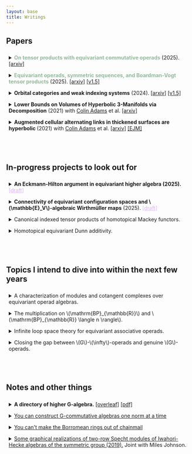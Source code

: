 ```yaml
---
layout: base
title: Writings
---
```


<script type="text/javascript" src="https://cdn.mathjax.org/mathjax/latest/MathJax.js?config=TeX-AMS-MML_HTMLorMML"> </script> 

<style>
details {
  border-radius: 4px;
  padding: 0.5em 0.5em 0;
}

summary {
  margin: -0.5em -0.5em 0;
  padding: 0.5em;
  font-size = 15pt;b
}

details[open] {
  padding: 0.5em;
}

details[open] summary {
  margin-bottom: 0.5em;
}
</style>

## Papers


<details> 
<summary>
<!--	<b style="color:#92b99b;">On tensor products of equivariant commutative operads</b> (2024). -->
	<b style="color:#92b99b;">On tensor products with equivariant commutative operads</b> (2025).
	<a href="the link will appear in due time">[arxiv]</a>
</summary>
	We study cartesian and cocartesian structures in equivariant higher algebra, leading to computations of tensor products of \(G\)-operads with weak \(\mathcal{N}_\infty\)-operads.
	In particular, we find that
	<ul>
	<li>
		The category of (co)cartesian structures on a \(G\)-category with finite indexed (co)products is contractible.
	</li>
	<li>
		Cartesian \(\mathcal{O}\)-algebras can be presented as "\(\mathcal{O}\)-monoids;"
		in particular, \(\mathcal{O}\)-algebras in the catesian structure on coefficient systems are Segal objects over either of the associated algebraic patterns.
	</li>
	<li>
		If \(\mathcal{C}^{\otimes}\) is cocartesian over all arities at which a reduced \(G\)-operad \(\mathcal{O}^{\otimes}\) has nonempty structure spaces and the underlying \(G\)-category of colors of \(\mathcal{O}\) is contractible, then objects of \(\mathcal{C}\) admit <i>contractible</i> moduli of \(\mathcal{O}\)-algbera structures;
		moreover, the converse is true, if you generalize to <i> unital</i> \(I\)-operads.
	</li>
	<li>
		If \(I\) is almost essentially unital and \(\mathcal{O}^{\otimes}\) is almosst essentially reduced, then there is an equivalence \(\mathcal{O} \otimes \mathcal{N}_{I\infty} \simeq \mathcal{N}_{I\infty}\) if and only if \(A\mathcal{O} \leq I\).
		Moreover, the assumptions were necessary:
		if \(I\) is not almost essentially unital, then \(\mathcal{N}_{I\infty}^{\otimes 2}\) is not connected, let alone equivalent to \(\mathcal{N}_{I \infty}^{\otimes}\).
		Hence almost-unital weak \(\mathcal{N}_\infty\)-operads are idempotent algebras, i.e. they classify smashing localizations.
	</li>
	<li>
		There is an equivalence \(\mathcal{O} \otimes \mathcal{N}_{I\infty} \simeq \mathcal{O}\) if and only if the underlying \(I\)-operad of \(\mathcal{O}\) is cocartesian--equivalently, if and only if \(\mathcal{O}\)-algebra \(G\)-spaces have \(I\)-indexed Wirthmüller isomorphisms. 
	</li>
	<li>
		The above point allows you to compute \(\mathcal{N}_{I\infty} \otimes \mathcal{N}_{J \infty} \simeq \mathcal{N}_{I \vee J \infty}\) in the almost-unital setting, affirming the remaining conjecture of <a href="https://arxiv.org/pdf/1309.1750">Blumberg-Hill</a>. 
	</li>
	<li>
		\(\otimes\)-idempotence of \(\mathrm{Comm}^{\otimes}_G\) allows for the <i>sliced</i> equifibered perspective to be symmetric monoidal, leading to an easy construction of a canonical lift of the Boardman-Vogt tensor product to a presentably symmetric monoidal \(G\)-\(\infty\)-category of \(G\)-operads.
	</li>
	<li>
		Lurie's Disintegration and assembly procedure works for \(G\)-space colored \(G\)-operads, on the level of giving natural \(G\)-colimit presentations via one-color \(G\)-operads;
		\(G\)-functorial distributivity of \(\otimes\) allows us to compute tensor products of \(G\)-space colored \(G\)-operads in terms of one-colored \(G\)-operads.
		Put a pin in this--we'll use it for equivariant Dunn additivity with tangential structure.
	</li>
	<li>
		\(A \mapsto \mathrm{RMod}_A\) takes \(\mathcal{O} \otimes \mathbb{E}_1\)-algebras to \(\mathcal{O}\)-monoidal \(\infty\)-categories;
		in particular, right modules over an \(I\)-commutative algebra are given a  natural \(I\)-symmetric monoidal structure when \(I\) is an indexing category.
	</li>
	<li>
		Factorization homology is \(G\)-symmetric monoidal;
		in particular, the above computation lifts \(\mathrm{THR}\) to a natural endofunctor of \(\mathbb{E}_{\infty\sigma}\)-rings.
		As a bit of service, we show how to lift this to a lax \(C_2\)-symmetric monoidal cyclotomic structure, constructing a lax \(C_2\)-symmetric monoidal functor whose induced endofunctor of \(C_2\)-commutative rings is Quigley-Shah's Real topological cyclic homology.
	</li>
	</ul>
</details>

<details> 
<summary>
	<b style="color:#92b99b;">Equivariant operads, symmetric sequences, and Boardman-Vogt tensor products</b> (2025).
	<a href="https://arxiv.org/abs/2501.02129">[arxiv]</a>
	<a href="/files/1n_nightly.pdf">[v1.5]</a>	
</summary>
	The purpose of this paper is to set the stage to study the homotopy theory of \(G\)-operads and their Boardman-Vogt tensor products.
	The important constructions are the <i> underlying \(G\)-symmetric sequence</i> and the <i>Boardman-Vogt tensor product of \(G\)-operads</i>.
	The important facts are the following:
	<ul>
		<li>
			The underlying \(G\)-symmetric sequence is monadic.
		</li>
		<li>
			There is a well-behaved localizing subcategory of \(G\)-\(d\)-operads (whose structure spaces are \((d-1)\)-truncated), compatible with all of the constructions.
		</li>
		<li>
			The \(\mathcal{O}\)-\(G\)-coefficient systems functor \(\mathcal{O} \mapsto \mathrm{Alg}_{\mathcal{O}}(\mathrm{Coeff}^G\mathcal{C})\) detects equivalences on the base change of the underlying \(G\)-symmetric sequence to \(\mathcal{C}\);
			in particular, evaluation on \(n\)-truncated \(G\)-spaces detects \(n\)-equivalences of \(G\)-operads and evaluation on \(G\)-spaces is conservative. 
		</li>
		<li>
			The equivariant operadic nerve intertwines everything in sight, so it has a conservative right-derived functor; moreover, it's only the coherences that make things annoying, so it's easy to verify that it's an equivalence on one-color \(G\)-1-operads.
		</li>
		<li>
			The Boardman-Vogt tensor product works as you expect it to and intertwines with the Day convolution structure on \(G\)-symmetric monoidal \(\infty\)-categories via the envelope.
		</li>
	</ul>
	This is not yet submitted; <a href="/files/1n_nightly.pdf">click here for v1.5.</a>
</details>

<details>
<summary>
<!--	<b style="color:#92b99b;">On tensor products of equivariant commutative operads</b> (2024). -->
    <b >Orbital categories and weak indexing systems</b> (2024).
    <a href="https://arxiv.org/abs/2409.01377">[arxiv]</a>
    	<a href="/files/windex_nightly.pdf">[v1.5]</a>	
</summary>
    This paper is an exposé on weak indexing systems, the combinatorics behind weak \(\mathcal{N}_\infty\) operads.
    The main point here is to show that, even though it's somewhat more complicated, you can run some version almost all of the homotopical combinatorics you know and love in the more general setting of subterminal \(G\)-operads, perhaps under mild unitality assumptions.

<p>    This is not yet  submitted: <a href="/files/windex_nightly.pdf">click here for v1.5.</a></p>
</details>

<details> 
<summary> <b>Lower Bounds on Volumes of Hyperbolic 3-Manifolds via Decomposition</b> (2021) with <a href="https://sites.williams.edu/cadams/">Colin Adams</a> et al. 
<a href="https://arxiv.org/abs/2111.06319">[arxiv]</a>
</summary>
<p>
Lower bounds on the volumes of hyperbolic link complements are given via a new construction:
  a <i> bracelet link</i> is a link in \(S^3\) decomposed as a cycle of interconnected tangles, and it is proved that a bracelet link of \(2n\) tangles, such that each individual tangle may be <i>replicated</i> into a hyperbolic bracelet link of \(2n\) copies of the tangle, is hyperbolic, with volume at least the average of the replicated links.
</p>
<p>
  This replication is generalized to arbitrary 3-manifolds via a construction called <i>starbursts</i>, which separate the manifold into <i>pieces</i>, which have a well defined \(2n\)-<i>replicant</i>;
  if the resulting pieces from removing a regular neighborhood of a starburst have hyperbolic replicants, then the 3-manifold is hyperbolic, with volume at least the average of the volumes of the replicants. 
</p>
<p>
  Applications are presented to hyperbolicity of links in thickened surfaces and in the solid torus.
</p>
</details>

<details> <summary> 
	<b>Augmented cellular alternating links in thickened surfaces are hyperbolic </b>(2021) with <a href="https://sites.williams.edu/cadams/">Colin Adams</a> et al.
	<a href="https://arxiv.org/abs/2107.05406">[arxiv]</a>
   	<a href="https://link.springer.com/article/10.1007/s40879-023-00692-3">[EJM]</a>
    </summary>
    Work of <a href="https://arxiv.org/abs/1506.03026v1">Colin Adams</a> concerning hyperbolicity of generalized augmented alternating links in the 3-sphere is extended to hyperbolicity of such links in \(I\)-bundles over a surface other than the Klein bottle or \(\mathbf{RP}^2.\)
  This is used to prove hyperbolicity class of links in thickened orientable surfaces called <i> rubber band links </i>, which are generated by graphs.
  Both lower and upper bounds are provided for the volumes of rubber band links, both depending linearly on the number of edges in the graph.
</details>

<br/><br/>  

## In-progress projects to look out for





<details> 
<summary>
	<b> An Eckmann-Hilton argument in equivariant higher algebra (2025).</b> 	<a style="color:#DEB0FF;" href="/files/eha_draft.pdf">[draft]</a>
</summary>
    If you're familiar with <a href="https://arxiv.org/pdf/1808.06006.pdf">Schlank-Yanovski</a>, this works similarly;
    whereas connectivity of a space is a function on the orbit category, connectivity of a unital \(G\)-operad is most naturally viewed as a function on the poset of unital weak indexing systems (meaning minimum connectivity of \(I\)-admissible \(H\)-sets), and it turns out that connectivity function yields the obvious analog of Schlank-Yanovski's lower bound on Boardman-Vogt tensor products.
    
   We acquire probably the most _algebraic_ intrinsic characterization you can get for (almost unital weak) \(\mathcal{N}_\infty\)-operads:
   they are the targets of \(G\)-\(\infty\)-categorical Eckmann-Hilton arguments, or equivalently, they are the smashing localizations on (almost unital) \(G\)-operads.
</details>


<details> 
<summary>
<!--	<b style="color:#92b99b;">On tensor products of equivariant commutative operads</b> (2024). -->
	<b>Connectivity of equivariant configuration spaces and \(\mathbb{E}_V\)-algebraic Wirthmüller maps</b> (2025).
	<a style="color:#DEB0FF;" href="/files/Conf_draft.pdf">[draft]</a>
</summary>
    The results in this draft keep getting stronger, and the dependencies heavier;
    as of right now, the _point_ is that you can lift the Fadell-Neuwirth fibration to equivariant configurations, reducing connectivity statements for configurations in \(G\)-manifolds to connectivity and dimension statements in their strata with fixed isotropy. 
    In the case of orthogonal representations, this itself is completely determined by the dimensions of various fixed point spaces;
    surprisingly, this means that the collection of arities \(S\) for which \(\mathbb{E}_V(S)\) is \(n\)-connected is closed under self-indexed coproducts and restruction, i.e. it's a _unital weak indexing system_.
    As a consequence, an easy dimension-counting condition completely classifies the connectivity of the fibers of semiadditive norm maps in the \(G\)-category of \(\mathbb{E}_V\)-\(G\)-spaces, quantifying how close these things are to \(G\)-semiadditivity (and hence how close \(\mathbb{E}_V\)-algebras are to weak \(\mathcal{N}_\infty\)-algebras).
</details>


<details>
<summary>
	Canonical indexed tensor products of homotopical Mackey functors.
</summary>
	This is ongoing work with <a href="https://sites.google.com/view/bastiaan-cnossen">Bastiaan Cnossen</a>, <a href="https://t-lenz.github.io/">Tobias Lenz</a>, and <a href="https://www.math.uni-bonn.de/people/linskens/webpage.htmpl">Sil Linskens</a>. 
</details>

<details> 
<summary>
    Homotopical equivariant Dunn additivity.
</summary>
    I'm working on writing up a proof that \(\mathbb{E}_V \otimes \mathbb{E}_W \simeq \mathbb{E}_{V \oplus W}\).
</details>




<br/><br/>  

## Topics I intend to dive into within the next few years



<details> 
<summary>
    A characterization of modules and cotangent complexes over equivariant operad algebras.
</summary>
    I hope to relitigate Higher Algebra chapter 7 in the setting of \(G\)-operads;
    the aim is to lift the characterization of cotangent complexes from <a href="https://arxiv.org/pdf/1007.5315.pdf">Basterra-Mandell</a> in the setting \(G = C_2\) using the (dihedral) Bar construction of e.g. <a href="https://arxiv.org/pdf/2111.06970.pdf">Knoll-Gerhardt-Hill</a>, in preparation for computations in Real deformation theory. 
</details>

<details> 
<summary>
    The multiplication on \(\mathrm{BP}_{\mathbb{R}}\) and \(\mathrm{BP}_{\mathbb{R}} \langle n \rangle\).
</summary>
    <p>
        I hope to construct canonical lifts of \(\mathbb{E}_{2n}-\mathrm{MU}\)-algebra structures on \(\mathrm{BP}\) to \(\mathbb{E}_{n \rho}-\mathrm{MU}_{\mathbb{R}}\)-algebra structures on \(\mathrm{BP}_{\mathbb{R}}\) using the cellularity results announced in <a href="https://arxiv.org/pdf/1806.11033.pdf">Hill-Hopkins</a> as well as the above conjectures concerning change of group functors applied to equivaraint operadic cotangent complexes.
    </p>

    <p>
    After doing so, I hope to add \(\mathbb{R}\) and \(C_2\), as well as replace \(3\) with \(2 \rho - 1\), in section 2 of <a href="https://arxiv.org/pdf/2012.00864.pdf">Hahn-Wilson</a> and claim the new result as my own.
    </p>
</details>

<details> 
<summary>
    Infinite loop space theory for equivariant associative operads.
</summary>
    <p>
    <a href="https://arxiv.org/pdf/1705.03585.pdf">Rubin</a> constructed an associative version of \(N_\infty\) operads; these are the family of \(\mathbb{E}_1\)-containing subfunctors of an equivariant associative operad.
    Tensor products of these are more complicated, as they are not tensor closed (indeed, \(\mathbb{E_2}\) is not a subfunctor of the equivariant associative operad, as it is not discrete)--
    I hope to say something about this using techniques reminescent of <a href="https://arxiv.org/pdf/1808.06006.pdf">Schlank-Yanovski</a> and <a href="https://people.math.rochester.edu/faculty/doug/otherpapers/guillou-may-iterated2.pdf">Guillou-May</a>;
    in particular, I conjecture that the $k$-fold tensor product of \(\mathrm{As}(I)\) can be interpreted as having grouplike algebras which are the \(k\)-fold deloopings for the maps in the transfer system associated to \(I\), in the sense of limits of \(S\)-indexed cubes, and when \(k = \infty\), this computes \(\mathcal{N}_{I \infty}.\)
    </p>
    
    <p>
    The aim of this is to supplant the \(\mathbb{E}_V\) family with a family whose tensor-indecomposables are of a combinatorial nature, bringing the explicit computational ease of the case \(G=C_2\) to arbitrary groups.
    This is low priority, since my computational examples of interest currently only have \(C_2\) actions.
    </p>
</details>

<details> 
<summary>
    Closing the gap between \(G\)-\(\infty\)-operads and genuine \(G\)-operads.
</summary>
    <p>
        What remains in the equivariant version of the program to identify all models of operads with each other is an equivariant lift of <a href="https://arxiv.org/pdf/1606.03826.pdf">Chu-Haugseng-Heuts</a>;
        I hope to use the general machinery of algebraic patterns to add a \(G\) everywhere in the above paper.
    </p>
</details>



<br/><br/>  

## Notes and other things


<details>
<summary> 
<b> A directory of higher G-algebra.</b>
<a href="https://www.overleaf.com/read/pryjbtypsgph#4c3fcc">
[overleaf]</a> <a href="/files/higher_galgebra.pdf">[pdf]</a>
</summary>
a living document intended to serve as a companion to <a href="https://people.math.harvard.edu/~lurie/papers/HA.pdf">Higher algebra</a>, giving citations to equivariant lifts of its greatest hits.
</details>

<details>
<summary> 
<a href="/files/ninftynotes.pdf">
    You can construct G-commutative algebras one norm at a time
</a>
</summary>
    a draft of some <a href="https://zygotop.github.io/">Zygotop</a> lecture notes, complete with many errors, about the additivity of \(N_\infty\)-operads.
</details>

<details>
<summary> 
<a href="/files/borromean.pdf">You can't make the Borromean rings out of chainmail</a>
</summary>
 lecture notes for a talk at Harvard's "trivial notions" seminar.
</details>


<details> <summary> <a href="https://math.mit.edu/research/undergraduate/spur/documents/2019Johnson-Stewart.pdf">Some graphical realizations of two-row Specht modules of Iwahori-Hecke algebras of the symmetric group (2019).</a> Joint with Miles Johnson.
    </summary>
  Studies a generalization of Khovanov's "crossingless matchings" representation of an Iwahori-Hecke Algebra of the symmetric group to include a particular number of endpoints on the "bottom" and "top";
  in the generic case, such a representation is proven to be isomorphic to a two-row Specht module whose young partition corresponds with the number of endpoints.
  Some heuristics are given towards existence of such an isomorphism in all cases.
  In the characteristic-5 case, some irreducible subrepresentation of Jordan-Shor's Fibonacci representation are given, and these are proven to be isomorphic to the irreducible quotients of two-row Specht modules whose rows differ by length at most 3.
</details>
